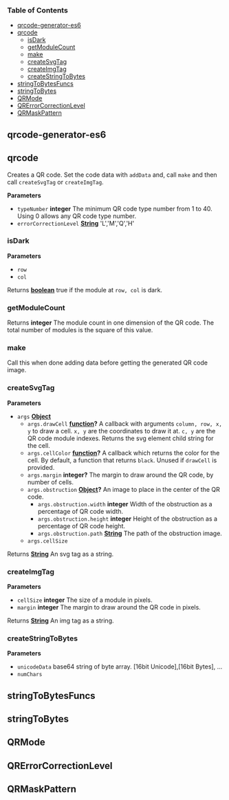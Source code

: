 <!-- Generated by documentation.js. Update this documentation by updating the source code. -->

### Table of Contents

-   [qrcode-generator-es6](#qrcode-generator-es6)
-   [qrcode](#qrcode)
    -   [isDark](#isdark)
    -   [getModuleCount](#getmodulecount)
    -   [make](#make)
    -   [createSvgTag](#createsvgtag)
    -   [createImgTag](#createimgtag)
    -   [createStringToBytes](#createstringtobytes)
-   [stringToBytesFuncs](#stringtobytesfuncs)
-   [stringToBytes](#stringtobytes)
-   [QRMode](#qrmode)
-   [QRErrorCorrectionLevel](#qrerrorcorrectionlevel)
-   [QRMaskPattern](#qrmaskpattern)

## qrcode-generator-es6

## qrcode

Creates a QR code. Set the code data with `addData` and, call `make` and then call `createSvgTag` or `createImgTag`.

**Parameters**

-   `typeNumber` **integer** The minimum QR code type number from 1 to 40.  Using 0 allows any QR code type number.
-   `errorCorrectionLevel` **[String](https://developer.mozilla.org/docs/Web/JavaScript/Reference/Global_Objects/String)** 'L','M','Q','H'

### isDark

**Parameters**

-   `row`  
-   `col`  

Returns **[boolean](https://developer.mozilla.org/docs/Web/JavaScript/Reference/Global_Objects/Boolean)** true if the module at `row, col` is dark.

### getModuleCount

Returns **integer** The module count in one dimension of the QR code.  The total number of modules is the square of this value.

### make

Call this when done adding data before getting the generated QR code image.

### createSvgTag

**Parameters**

-   `args` **[Object](https://developer.mozilla.org/docs/Web/JavaScript/Reference/Global_Objects/Object)** 
    -   `args.drawCell` **[function](https://developer.mozilla.org/docs/Web/JavaScript/Reference/Statements/function)?** A callback with arguments `column, row, x, y` to draw a cell.  `x, y` are the coordinates to draw it at.  `c, y` are the QR code module indexes.  Returns the svg element child string for the cell.
    -   `args.cellColor` **[function](https://developer.mozilla.org/docs/Web/JavaScript/Reference/Statements/function)?** A callback which returns the color for the cell.  By default, a function that returns `black`.  Unused if `drawCell` is provided.
    -   `args.margin` **integer?** The margin to draw around the QR code, by number of cells.
    -   `args.obstruction` **[Object](https://developer.mozilla.org/docs/Web/JavaScript/Reference/Global_Objects/Object)?** An image to place in the center of the QR code.
        -   `args.obstruction.width` **integer** Width of the obstruction as a percentage of QR code width.
        -   `args.obstruction.height` **integer** Height of the obstruction as a percentage of QR code height.
        -   `args.obstruction.path` **[String](https://developer.mozilla.org/docs/Web/JavaScript/Reference/Global_Objects/String)** The path of the obstruction image.
    -   `args.cellSize`  

Returns **[String](https://developer.mozilla.org/docs/Web/JavaScript/Reference/Global_Objects/String)** An svg tag as a string.

### createImgTag

**Parameters**

-   `cellSize` **integer** The size of a module in pixels.
-   `margin` **integer** The margin to draw around the QR code in pixels.

Returns **[String](https://developer.mozilla.org/docs/Web/JavaScript/Reference/Global_Objects/String)** An img tag as a string.

### createStringToBytes

**Parameters**

-   `unicodeData`  base64 string of byte array.
    [16bit Unicode],[16bit Bytes], ...
-   `numChars`  

## stringToBytesFuncs

## stringToBytes

## QRMode

## QRErrorCorrectionLevel

## QRMaskPattern
